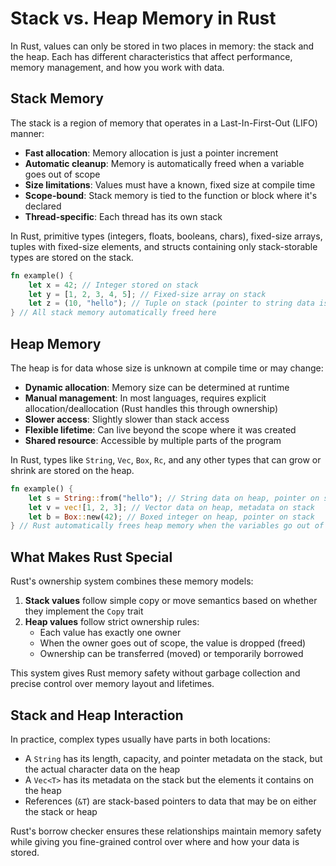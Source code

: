 # Stack vs. Heap Memory in Rust

In Rust, values can only be stored in two places in memory: the stack and the heap. Each has different characteristics that affect performance, memory management, and how you work with data.

## Stack Memory

The stack is a region of memory that operates in a Last-In-First-Out (LIFO) manner:

- **Fast allocation**: Memory allocation is just a pointer increment
- **Automatic cleanup**: Memory is automatically freed when a variable goes out of scope
- **Size limitations**: Values must have a known, fixed size at compile time
- **Scope-bound**: Stack memory is tied to the function or block where it's declared
- **Thread-specific**: Each thread has its own stack

In Rust, primitive types (integers, floats, booleans, chars), fixed-size arrays, tuples with fixed-size elements, and structs containing only stack-storable types are stored on the stack.

```rust
fn example() {
    let x = 42; // Integer stored on stack
    let y = [1, 2, 3, 4, 5]; // Fixed-size array on stack
    let z = (10, "hello"); // Tuple on stack (pointer to string data is on stack)
} // All stack memory automatically freed here
```

## Heap Memory

The heap is for data whose size is unknown at compile time or may change:

- **Dynamic allocation**: Memory size can be determined at runtime
- **Manual management**: In most languages, requires explicit allocation/deallocation (Rust handles this through ownership)
- **Slower access**: Slightly slower than stack access
- **Flexible lifetime**: Can live beyond the scope where it was created
- **Shared resource**: Accessible by multiple parts of the program

In Rust, types like `String`, `Vec`, `Box`, `Rc`, and any other types that can grow or shrink are stored on the heap.

```rust
fn example() {
    let s = String::from("hello"); // String data on heap, pointer on stack
    let v = vec![1, 2, 3]; // Vector data on heap, metadata on stack
    let b = Box::new(42); // Boxed integer on heap, pointer on stack
} // Rust automatically frees heap memory when the variables go out of scope
```

## What Makes Rust Special

Rust's ownership system combines these memory models:

1. **Stack values** follow simple copy or move semantics based on whether they implement the `Copy` trait
2. **Heap values** follow strict ownership rules:
   - Each value has exactly one owner
   - When the owner goes out of scope, the value is dropped (freed)
   - Ownership can be transferred (moved) or temporarily borrowed

This system gives Rust memory safety without garbage collection and precise control over memory layout and lifetimes.

## Stack and Heap Interaction

In practice, complex types usually have parts in both locations:

- A `String` has its length, capacity, and pointer metadata on the stack, but the actual character data on the heap
- A `Vec<T>` has its metadata on the stack but the elements it contains on the heap
- References (`&T`) are stack-based pointers to data that may be on either the stack or heap

Rust's borrow checker ensures these relationships maintain memory safety while giving you fine-grained control over where and how your data is stored.

